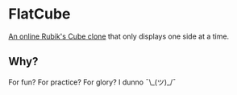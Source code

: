 # FlatCube
[An online Rubik's Cube clone](https://christopherwk210.github.io/flat-cube/) that only displays one side at a time.

## Why?
For fun? For practice? For glory? I dunno ¯\\\_(ツ)\_/¯